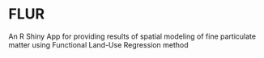 # FLUR
An R Shiny App for providing results of spatial modeling of fine particulate matter using Functional Land-Use Regression method
